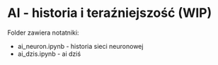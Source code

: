 # AI - historia i teraźniejszość (WIP)

Folder zawiera notatniki:

- ai_neuron.ipynb - historia sieci neuronowej
- ai_dzis.ipynb - ai dziś